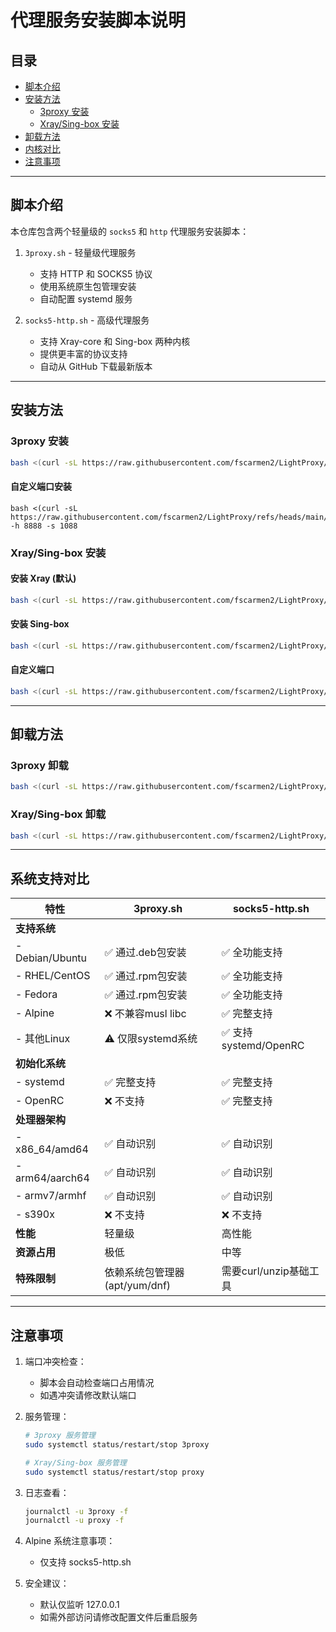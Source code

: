 # 代理服务安装脚本说明

## 目录
- [脚本介绍](#脚本介绍)
- [安装方法](#安装方法)
  - [3proxy 安装](#3proxy-安装)
  - [Xray/Sing-box 安装](#xraysing-box-安装)
- [卸载方法](#卸载方法)
- [内核对比](#内核对比)
- [注意事项](#注意事项)

---

## 脚本介绍

本仓库包含两个轻量级的 `socks5` 和 `http` 代理服务安装脚本：

1. `3proxy.sh` - 轻量级代理服务
   - 支持 HTTP 和 SOCKS5 协议
   - 使用系统原生包管理安装
   - 自动配置 systemd 服务

2. `socks5-http.sh` - 高级代理服务
   - 支持 Xray-core 和 Sing-box 两种内核
   - 提供更丰富的协议支持
   - 自动从 GitHub 下载最新版本

---

## 安装方法

### 3proxy 安装

```bash
bash <(curl -sL https://raw.githubusercontent.com/fscarmen2/LightProxy/refs/heads/main/3proxy.sh)
```
#### 自定义端口安装

```
bash <(curl -sL https://raw.githubusercontent.com/fscarmen2/LightProxy/refs/heads/main/3proxy.sh) -h 8888 -s 1088
```

### Xray/Sing-box 安装

#### 安装 Xray (默认)

```bash
bash <(curl -sL https://raw.githubusercontent.com/fscarmen2/LightProxy/refs/heads/main/socks5-http.sh)
```

#### 安装 Sing-box

```bash
bash <(curl -sL https://raw.githubusercontent.com/fscarmen2/LightProxy/refs/heads/main/socks5-http.sh) -t sing-box
```

#### 自定义端口

```bash
bash <(curl -sL https://raw.githubusercontent.com/fscarmen2/LightProxy/refs/heads/main/socks5-http.sh) -h 8888 -s 1088
```

---

## 卸载方法

### 3proxy 卸载
```bash
bash <(curl -sL https://raw.githubusercontent.com/fscarmen2/LightProxy/refs/heads/main/3proxy.sh) -u
```

### Xray/Sing-box 卸载
```bash
bash <(curl -sL https://raw.githubusercontent.com/fscarmen2/LightProxy/refs/heads/main/socks5-http.sh) -u
```

---

## 系统支持对比

| 特性               | 3proxy.sh                          | socks5-http.sh                     |
|--------------------|-----------------------------------|-----------------------------------|
| **支持系统**        |                                    |                                    |
| - Debian/Ubuntu    | ✅ 通过.deb包安装                  | ✅ 全功能支持                     |
| - RHEL/CentOS      | ✅ 通过.rpm包安装                  | ✅ 全功能支持                     |
| - Fedora           | ✅ 通过.rpm包安装                  | ✅ 全功能支持                     |
| - Alpine           | ❌ 不兼容musl libc                | ✅ 完整支持                      |
| - 其他Linux        | ⚠️ 仅限systemd系统                | ✅ 支持systemd/OpenRC            |
| **初始化系统**      |                                    |                                    |
| - systemd          | ✅ 完整支持                       | ✅ 完整支持                      |
| - OpenRC           | ❌ 不支持                         | ✅ 完整支持                      |
| **处理器架构**      |                                    |                                    |
| - x86_64/amd64     | ✅ 自动识别                       | ✅ 自动识别                      |
| - arm64/aarch64    | ✅ 自动识别                       | ✅ 自动识别                      |
| - armv7/armhf      | ✅ 自动识别                       | ✅ 自动识别                      |
| - s390x            | ❌ 不支持                         | ❌ 不支持                        |
| **性能**           | 轻量级	                           | 高性能                           |
| **资源占用**        | 极低	                           | 中等                            |
| **特殊限制**        | 依赖系统包管理器(apt/yum/dnf)      | 需要curl/unzip基础工具            |

---

## 注意事项

1. 端口冲突检查：
   - 脚本会自动检查端口占用情况
   - 如遇冲突请修改默认端口

2. 服务管理：
   ```bash
   # 3proxy 服务管理
   sudo systemctl status/restart/stop 3proxy

   # Xray/Sing-box 服务管理
   sudo systemctl status/restart/stop proxy
   ```

3. 日志查看：
   ```bash
   journalctl -u 3proxy -f
   journalctl -u proxy -f
   ```

4. Alpine 系统注意事项：
   - 仅支持 socks5-http.sh

5. 安全建议：
   - 默认仅监听 127.0.0.1
   - 如需外部访问请修改配置文件后重启服务